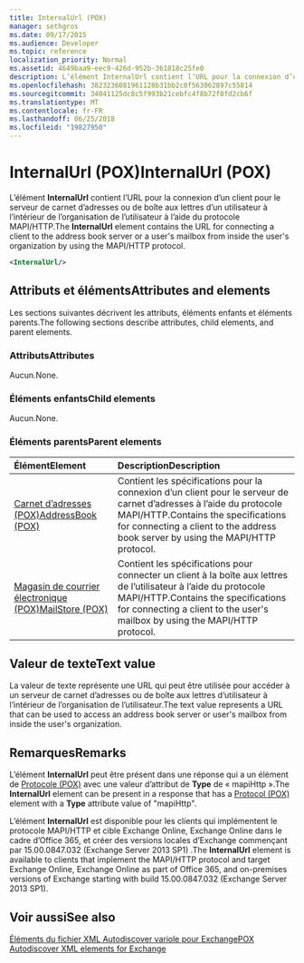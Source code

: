 ```yaml
---
title: InternalUrl (POX)
manager: sethgros
ms.date: 09/17/2015
ms.audience: Developer
ms.topic: reference
localization_priority: Normal
ms.assetid: 4649baa9-eec9-426d-952b-361818c25fe0
description: L’élément InternalUrl contient l’URL pour la connexion d’un client pour le serveur de carnet d’adresses ou de boîte aux lettres d’un utilisateur à l’intérieur de l’organisation de l’utilisateur à l’aide du protocole MAPI/HTTP.
ms.openlocfilehash: 3823236081961128b31bb2c0f563062897c55814
ms.sourcegitcommit: 34041125dc8c5f993b21cebfc4f8b72f0fd2cb6f
ms.translationtype: MT
ms.contentlocale: fr-FR
ms.lasthandoff: 06/25/2018
ms.locfileid: "19827950"
---
```

# <a name="internalurl-pox"></a><span data-ttu-id="19212-103">InternalUrl (POX)</span><span class="sxs-lookup"><span data-stu-id="19212-103">InternalUrl (POX)</span></span>

<span data-ttu-id="19212-104">L’élément **InternalUrl** contient l’URL pour la connexion d’un client pour le serveur de carnet d’adresses ou de boîte aux lettres d’un utilisateur à l’intérieur de l’organisation de l’utilisateur à l’aide du protocole MAPI/HTTP.</span><span class="sxs-lookup"><span data-stu-id="19212-104">The **InternalUrl** element contains the URL for connecting a client to the address book server or a user's mailbox from inside the user's organization by using the MAPI/HTTP protocol.</span></span> 
  
```XML
<InternalUrl/>
```

## <a name="attributes-and-elements"></a><span data-ttu-id="19212-105">Attributs et éléments</span><span class="sxs-lookup"><span data-stu-id="19212-105">Attributes and elements</span></span>

<span data-ttu-id="19212-106">Les sections suivantes décrivent les attributs, éléments enfants et éléments parents.</span><span class="sxs-lookup"><span data-stu-id="19212-106">The following sections describe attributes, child elements, and parent elements.</span></span>
  
### <a name="attributes"></a><span data-ttu-id="19212-107">Attributs</span><span class="sxs-lookup"><span data-stu-id="19212-107">Attributes</span></span>

<span data-ttu-id="19212-108">Aucun.</span><span class="sxs-lookup"><span data-stu-id="19212-108">None.</span></span>
  
### <a name="child-elements"></a><span data-ttu-id="19212-109">Éléments enfants</span><span class="sxs-lookup"><span data-stu-id="19212-109">Child elements</span></span>

<span data-ttu-id="19212-110">Aucun.</span><span class="sxs-lookup"><span data-stu-id="19212-110">None.</span></span>
  
### <a name="parent-elements"></a><span data-ttu-id="19212-111">Éléments parents</span><span class="sxs-lookup"><span data-stu-id="19212-111">Parent elements</span></span>

|<span data-ttu-id="19212-112">**Élément**</span><span class="sxs-lookup"><span data-stu-id="19212-112">**Element**</span></span>|<span data-ttu-id="19212-113">**Description**</span><span class="sxs-lookup"><span data-stu-id="19212-113">**Description**</span></span>|
|:-----|:-----|
|[<span data-ttu-id="19212-114">Carnet d’adresses (POX)</span><span class="sxs-lookup"><span data-stu-id="19212-114">AddressBook (POX)</span></span>](addressbook-pox.md) <br/> |<span data-ttu-id="19212-115">Contient les spécifications pour la connexion d’un client pour le serveur de carnet d’adresses à l’aide du protocole MAPI/HTTP.</span><span class="sxs-lookup"><span data-stu-id="19212-115">Contains the specifications for connecting a client to the address book server by using the MAPI/HTTP protocol.</span></span>  <br/> |
|[<span data-ttu-id="19212-116">Magasin de courrier électronique (POX)</span><span class="sxs-lookup"><span data-stu-id="19212-116">MailStore (POX)</span></span>](mailstore-pox.md) <br/> |<span data-ttu-id="19212-117">Contient les spécifications pour connecter un client à la boîte aux lettres de l’utilisateur à l’aide du protocole MAPI/HTTP.</span><span class="sxs-lookup"><span data-stu-id="19212-117">Contains the specifications for connecting a client to the user's mailbox by using the MAPI/HTTP protocol.</span></span>  <br/> |
   
## <a name="text-value"></a><span data-ttu-id="19212-118">Valeur de texte</span><span class="sxs-lookup"><span data-stu-id="19212-118">Text value</span></span>

<span data-ttu-id="19212-119">La valeur de texte représente une URL qui peut être utilisée pour accéder à un serveur de carnet d’adresses ou de boîte aux lettres d’utilisateur à l’intérieur de l’organisation de l’utilisateur.</span><span class="sxs-lookup"><span data-stu-id="19212-119">The text value represents a URL that can be used to access an address book server or user's mailbox from inside the user's organization.</span></span>
  
## <a name="remarks"></a><span data-ttu-id="19212-120">Remarques</span><span class="sxs-lookup"><span data-stu-id="19212-120">Remarks</span></span>

<span data-ttu-id="19212-121">L’élément **InternalUrl** peut être présent dans une réponse qui a un élément de [Protocole (POX)](protocol-pox.md) avec une valeur d’attribut de **Type** de « mapiHttp ».</span><span class="sxs-lookup"><span data-stu-id="19212-121">The **InternalUrl** element can be present in a response that has a [Protocol (POX)](protocol-pox.md) element with a **Type** attribute value of "mapiHttp".</span></span> 
  
<span data-ttu-id="19212-122">L’élément **InternalUrl** est disponible pour les clients qui implémentent le protocole MAPI/HTTP et cible Exchange Online, Exchange Online dans le cadre d’Office 365, et créer des versions locales d’Exchange commençant par 15.00.0847.032 (Exchange Server 2013 SP1) .</span><span class="sxs-lookup"><span data-stu-id="19212-122">The **InternalUrl** element is available to clients that implement the MAPI/HTTP protocol and target Exchange Online, Exchange Online as part of Office 365, and on-premises versions of Exchange starting with build 15.00.0847.032 (Exchange Server 2013 SP1).</span></span> 
  
## <a name="see-also"></a><span data-ttu-id="19212-123">Voir aussi</span><span class="sxs-lookup"><span data-stu-id="19212-123">See also</span></span>



[<span data-ttu-id="19212-124">Éléments du fichier XML Autodiscover variole pour Exchange</span><span class="sxs-lookup"><span data-stu-id="19212-124">POX Autodiscover XML elements for Exchange</span></span>](pox-autodiscover-xml-elements-for-exchange.md)

